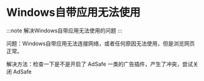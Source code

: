 # Windows自带应用无法使用

:::note
解决Windows自带应用无法使用的问题
:::

问题：Windows自带应用无法连接网络，或者任何原因无法使用，但是浏览网页正常。

解决方法：检查一下是不是开启了 AdSafe 一类的广告插件，产生了冲突，尝试关闭 AdSafe